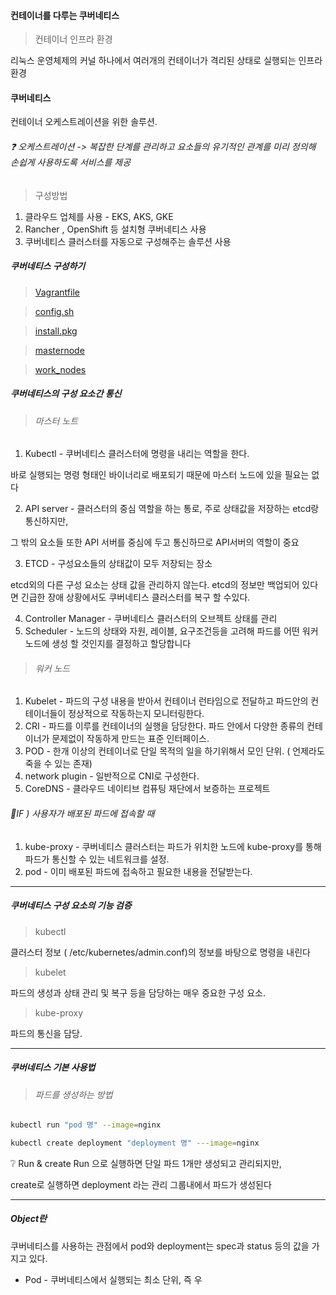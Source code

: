 #### 컨테이너를 다루는 쿠버네티스

> 컨테이너 인프라 환경

리눅스 운영체제의 커널 하나에서 여러개의 컨테이너가 격리된 상태로 실행되는 인프라 환경



#### 쿠버네티스

컨테이너 오케스트레이션을 위한 솔루션.

###### :question: 오케스트레이션 -> 복잡한 단계를 관리하고 요소들의 유기적인 관계를 미리 정의해 손쉽게 사용하도록 서비스를 제공



> 구성방법

1. 클라우드 업체를 사용 - EKS, AKS, GKE
2. Rancher , OpenShift 등 설치형 쿠버네티스 사용
3. 쿠버네티스 클러스터를 자동으로 구성해주는 솔루션 사용




##### 쿠버네티스 구성하기


> [Vagrantfile](./Vagrantfile_1) 

> [config.sh](./config.sh)

> [install.pkg](./install_pkg.sh)

> [masternode](./master_node.sh)

> [work_nodes](work_nodes.sh)



##### 쿠버네티스의 구성 요소간 통신



> ###### 마스터 노트 

1. Kubectl - 쿠버네티스 클러스터에 명령을 내리는 역할을 한다.

바로 실행되는 명령 형태인 바이너리로 배포되기 때문에 마스터 노드에 있을 필요는 없다

2. API server - 클러스터의 중심 역할을 하는 통로, 주로 상태값을 저장하는 etcd랑 통신하지만, 

그 밖의 요소들 또한 API 서버를 중심에 두고 통신하므로 API서버의 역할이 중요

3. ETCD - 구성요소들의 상태값이 모두 저장되는 장소

etcd외의 다른 구성 요소는 상태 값을 관리하지 않는다. etcd의 정보만 백업되어 있다면 긴급한 장애 상황에서도 쿠버네티스 클러스터를 복구 할 수있다.

4. Controller Manager - 쿠버네티스 클러스터의 오브젝트 상태를 관리
5. Scheduler - 노드의 상태와 자원, 레이블, 요구조건등을 고려해 파드를 어떤 워커 노드에 생성 할 것인지를 결정하고 할당합니다

> ###### 워커 노드

1. Kubelet - 파드의 구성 내용을 받아서 컨테이너 런타임으로 전달하고 파드안의 컨테이너들이 정상적으로 작동하는지 모니터링한다.
2. CRI - 파드를 이루를 컨테이너의 실행을 담당한다. 파드 안에서 다양한 종류의 컨테이너가 문제없이 작동하게 만드는 표준 인터페이스.
3. POD - 한개 이상의 컨테이너로 단일 목적의 일을 하기위해서 모인 단위. ( 언제라도 죽을 수 있는 존재)
4. network plugin - 일반적으로 CNI로 구성한다.
5. CoreDNS - 클라우드 네이티브 컴퓨팅 재단에서 보증하는 프로젝트



###### :hear_no_evil:IF ) 사용자가 배포된 파드에 접속할 때

1. kube-proxy - 쿠버네티스 클러스터는 파드가 위치한 노드에 kube-proxy를 통해 파드가 통신할 수 있는 네트워크를 설정.
2. pod - 이미 배포된 파드에 접속하고 필요한 내용을 전달받는다.



---

##### 쿠버네티스 구성 요소의 기능 검증



> kubectl

클러스터 정보 ( /etc/kubernetes/admin.conf)의 정보를 바탕으로 명령을 내린다

>kubelet

파드의 생성과 상태 관리 및 복구 등을 담당하는 매우 중요한 구성 요소.

> kube-proxy 

파드의 통신을 담당.



---

##### 쿠버네티스 기본 사용법



> ###### 파드를 생성하는 방법

```bash
kubectl run "pod 명" --image=nginx
```

```bash
kubectl create deployment "deployment 명" ---image=nginx
```



:grey_question: Run & create
Run 으로 실행하면 단일 파드 1개만 생성되고 관리되지만,

create로 실행하면 deployment 라는 관리 그룹내에서 파드가 생성된다



---

##### Object란

쿠버네티스를 사용하는 관점에서 pod와 deployment는 spec과 status 등의 값을 가지고 있다.



- Pod - 쿠버네티스에서 실행되는 최소 단위, 즉 우